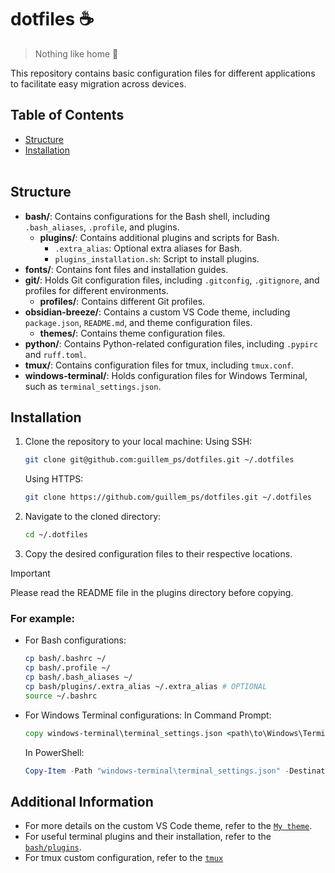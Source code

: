 # dotfiles ☕

> Nothing like home 🏡

This repository contains basic configuration files for different applications to facilitate easy migration across devices. 

## Table of Contents
- [Structure](#structure)
- [Installation](#installation)
<br><br>

## Structure

- **bash/**: Contains configurations for the Bash shell, including `.bash_aliases`, `.profile`, and plugins.
  - **plugins/**: Contains additional plugins and scripts for Bash.
    - `.extra_alias`: Optional extra aliases for Bash.
    - `plugins_installation.sh`: Script to install plugins.
- **fonts/**: Contains font files and installation guides.
- **git/**: Holds Git configuration files, including `.gitconfig`, `.gitignore`, and profiles for different environments.
  - **profiles/**: Contains different Git profiles.
- **obsidian-breeze/**: Contains a custom VS Code theme, including `package.json`, `README.md`, and theme configuration files.
  - **themes/**: Contains theme configuration files.
- **python/**: Contains Python-related configuration files, including `.pypirc` and `ruff.toml`.
- **tmux/**: Contains configuration files for tmux, including `tmux.conf`.
- **windows-terminal/**: Holds configuration files for Windows Terminal, such as `terminal_settings.json`.

## Installation
1. Clone the repository to your local machine:
    Using SSH:
    ```bash
    git clone git@github.com:guillem_ps/dotfiles.git ~/.dotfiles
    ```

    Using HTTPS:
    ```bash
    git clone https://github.com/guillem_ps/dotfiles.git ~/.dotfiles
    ```

2. Navigate to the cloned directory:
    ```bash
    cd ~/.dotfiles
    ```

3. Copy the desired configuration files to their respective locations. 

> [!IMPORTANT]
> Please read the README file in the plugins directory before copying.

### For example:
- For Bash configurations:
    ```bash
    cp bash/.bashrc ~/
    cp bash/.profile ~/
    cp bash/.bash_aliases ~/
    cp bash/plugins/.extra_alias ~/.extra_alias # OPTIONAL
    source ~/.bashrc
    ```

- For Windows Terminal configurations:
    In Command Prompt:
    ```cmd
    copy windows-terminal\terminal_settings.json <path\to\Windows\Terminal\>
    ```

    In PowerShell:
    ```powershell
    Copy-Item -Path "windows-terminal\terminal_settings.json" -Destination "<path\to\Windows\Terminal\>"
    ```

## Additional Information

- For more details on the custom VS Code theme, refer to the [`My theme`](/obsidian-breeze/).
- For useful terminal plugins and their installation, refer to the [`bash/plugins`](/bash/plugins/).
- For tmux custom configuration, refer to the [`tmux`](/tmux/)
